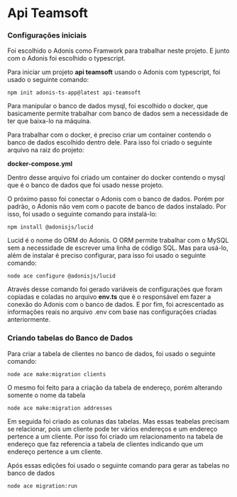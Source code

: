 # Api Teamsoft

### Configurações iniciais

Foi escolhido o Adonis como Framwork para trabalhar neste projeto. E junto com o Adonis foi escolhido o typescript.

Para iniciar um projeto **api teamsoft** usando o Adonis com typescript, foi usado o seguinte comando:

```
npm init adonis-ts-app@latest api-teamsoft
```

Para manipular o banco de dados mysql, foi escolhido o docker, que basicamente permite trabalhar com banco de dados sem a necessidade de ter que baixa-lo na máquina.

Para trabalhar com o docker, é preciso criar um container contendo o banco de dados escolhido dentro dele. Para isso foi criado o seguinte arquivo na raiz do projeto:

**docker-compose.yml**

Dentro desse arquivo foi criado um container do docker contendo o mysql que é o banco de dados que foi usado nesse projeto.

O próximo passo foi conectar o Adonis com o banco de dados. Porém por padrão, o Adonis não vem com o pacote de banco de dados instalado. Por isso, foi usado o seguinte comando para instalá-lo:

```
npm install @adonisjs/lucid
```

Lucid é o nome do ORM do Adonis. O ORM permite trabalhar com o MySQL sem a necessidade de escrever uma linha de código SQL. Mas para usá-lo, além de instalar é preciso configurar, para isso foi usado o seguinte comando:

```
node ace configure @adonisjs/lucid
```

Através desse comando foi gerado variáveis de configurações que foram copiadas e coladas no arquivo **env.ts** que é o responsável em fazer a conexão do Adonis com o banco de dados.
E por fim, foi acrescentado as informações reais no arquivo .env com base nas configurações criadas anteriormente.

### Criando tabelas do Banco de Dados

Para criar a tabela de clientes no banco de dados, foi usado o seguinte comando:

```
node ace make:migration clients
```

O mesmo foi feito para a criação da tabela de endereço, porém alterando somente o nome da tabela

```
node ace make:migration addresses
```

Em seguida foi criado as colunas das tabelas. Mas essas teabelas precisam se relacionar, pois um cliente pode ter vários endereços e um endereço pertence a um cliente. Por isso foi criado um relacionamento na tabela de endereço que faz referencia a tabela de clientes indicando que um endereço pertence a um cliente.

Após essas edições foi usado o seguinte comando para gerar as tabelas no banco de dados

```
node ace migration:run
```
